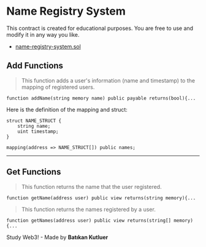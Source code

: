 # Name Registry System

This contract is created for educational purposes. You are free to use and modify it in any way you like.
* [name-registry-system.sol](./name-registry-system/readme.md)

## Add Functions

> This function adds a user's information (name and timestamp) to the mapping of registered users.

```solidity
function addName(string memory name) public payable returns(bool){...
```

Here is the definition of the mapping and struct:

```solidity
struct NAME_STRUCT {
    string name;
    uint timestamp;
}

mapping(address => NAME_STRUCT[]) public names;
```

---

## Get Functions

> This function returns the name that the user registered.

```solidity
function getName(address user) public view returns(string memory){...
```

> This function returns the names registered by a user.

```solidity
function getNames(address user) public view returns(string[] memory){...
```

Study Web3! - Made by **Batıkan Kutluer**
